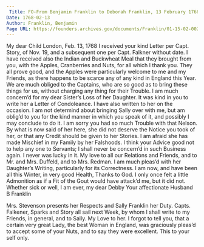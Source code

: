 ```yaml
---
 Title: FO-From Benjamin Franklin to Deborah Franklin, 13 February 1768
Date: 1768-02-13
Author: Franklin, Benjamin
Page URL: https://founders.archives.gov/documents/Franklin/01-15-02-0024
---
```


My dear Child
London, Feb. 13, 1768
I received your kind Letter per Capt. Story,  of Nov. 19, and a subsequent one per Capt. Falkner without date. I have received also the Indian and Buckwheat Meal that they brought from you, with the Apples, Cranberries and Nuts, for all which I thank you. They all prove good, and the Apples were particularly welcome to me and my Friends, as there happens to be scarce any of any kind in England this Year. We are much obliged to the Captains, who are so good as to bring these things for us, without charging any thing for their Trouble.
I am much concern’d for my dear Sister’s Loss of her Daughter. It was kind in you to write her a Letter of Condoleance. I have also written to her on the occasion. I am not determind about bringing Sally over with me, but am oblig’d to you for the kind manner in which you speak of it, and possibly I may conclude to do it.
I am sorry you had so much Trouble with that Nelson. By what is now said of her here, she did not deserve the Notice you took of her, or that any Credit should be given to her Stories. I am afraid she has made Mischief in my Family by her Falshoods. I think your Advice good not to help any one to Servants; I shall never be concern’d in such Business again. I never was lucky in it.
My love to all our Relations and Friends, and to Mr. and Mrs. Duffeld, and to Mrs. Redman. I am much pleas’d with her Daughter’s Writing, particularly for its Correctness.
I am now, and have been all this Winter, in very good Health, Thanks to God. I only once felt a little Admonition as if a Fit of the Gout would have attack’d me, but it did not. Whether sick or well, I am ever, my dear Debby Your affectionate Husband
B Franklin

Mrs. Stevenson presents her Respects and Sally Franklin her Duty.
Capts. Falkener, Sparks and Story all sail next Week, by whom I shall write to my Friends, in general, and to Sally. My Love to her.
I forgot to tell you, that a certain very great Lady, the best Woman in England,  was graciously pleas’d to accept some of your Nuts, and to say they were excellent. This to your self only.


